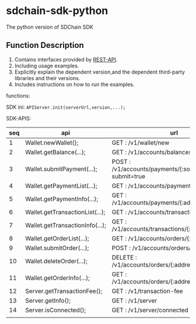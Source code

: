 # sdchain-sdk-python
The python version of SDChain SDK

## Function Description
1. Contains interfaces provided by [REST-API](https://rest-beta.sdchain.io/).
2. Including usage examples.
3. Explicitly explain the dependent version,and the dependent third-party libraries and their versions.
4. Includes instructions on how to run the examples.

functions:

SDK ini: `APIServer.init(serverUrl,version,...);`

SDK-APIS: 

| seq |               api               |                             url                              | new |
|-----|---------------------------------|--------------------------------------------------------------|-----|
|   1 | Wallet.newWallet();             | GET    : /v1/wallet/new                                      | Y   |
|   2 | Wallet.getBalance(...);         | GET    : /v1/accounts/balances/{:address}                    | Y   |
|   3 | Wallet.submitPayment(...);      | POST   : /v1/accounts/payments/{:source_address}?submit=true | Y   |
|   4 | Wallet.getPaymentList(...);     | GET    : /v1/accounts/payments/{:address}                    | Y   |
|   5 | Wallet.getPaymentInfo(...);     | GET    : /v1/accounts/payments/{:address}/{:hash}            | Y   |
|   6 | Wallet.getTransactionList(...); | GET    : /v1/accounts/transactions/{:address}                | Y   |
|   7 | Wallet.getTransactionInfo(...); | GET    : /v1/accounts/transactions/{:address}/{:hash}        | Y   |
|   8 | Wallet.getOrderList(...);       | GET    : /v1/accounts/orders/{:address}                      | Y   |
|   9 | Wallet.submitOrder(...);        | POST   : /v1/accounts/orders/{:address}                      | Y   |
|  10 | Wallet.deleteOrder(...);        | DELETE : /v1/accounts/orders/{:address}/{:sequence}          | Y   |
|  11 | Wallet.getOrderInfo(...);       | GET    : /v1/accounts/orders/{:address}/{:hash}              | Y   |
|  12 | Server.getTransactionFee();     | GET    : /v1/transaction-fee                                 | Y   |
|  13 | Server.getInfo();               | GET    : /v1/server                                          | Y   |
|  14 | Server.isConnected();           | GET    : /v1/server/connected                                | Y   |
|     |                                 |                                                              |     |